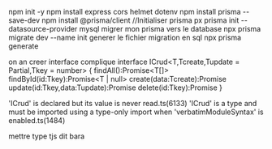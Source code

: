 npm init -y
npm install express cors helmet dotenv
npm install prisma --save-dev
npm install @prisma/client
//Initialiser prisma 
px prisma init --datasource-provider mysql
migrer mon prisma vers le database 
npx prisma migrate dev --name init
generer le fichier migration en sql
npx prisma generate

on an creer interface complique 
interface ICrud<T,Tcreate,Tupdate = Partial<Tcreate>,Tkey = number> {
    findAll():Promise<T[]>
    findById(id:Tkey):Promise<T | null>
    create(data:Tcreate):Promise<T>
    update(id:Tkey,data:Tupdate):Promise<T>
    delete(id:Tkey):Promise<void>
}


'ICrud' is declared but its value is never read.ts(6133)
'ICrud' is a type and must be imported using a type-only import when 'verbatimModuleSyntax' is enabled.ts(1484)

mettre type tjs dit bara